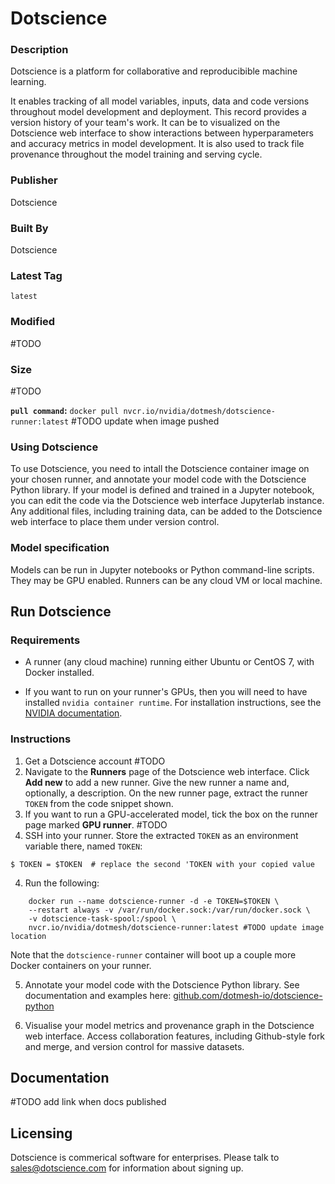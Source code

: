 # Dotscience

### Description
Dotscience is a platform for collaborative and reproducibible machine learning. 

It enables tracking of all model variables, inputs, data and code versions throughout model development and deployment. This record provides a version history of your team's work. It can be to visualized on the Dotscience web interface to show interactions between hyperparameters and accuracy metrics in model development. It is also used to track file provenance throughout the model training and serving cycle. 

### Publisher
Dotscience

### Built By
Dotscience

### Latest Tag
`latest`

### Modified
 #TODO
### Size
 #TODO



**`pull command`:** `docker pull nvcr.io/nvidia/dotmesh/dotscience-runner:latest` #TODO update when image pushed

### Using Dotscience
To use Dotscience, you need to intall the Dotscience container image on your chosen runner, and annotate your model code with the Dotscience Python library. If your model is defined and trained in a Jupyter notebook, you can edit the code via the Dotscience web interface Jupyterlab instance. Any additional files, including training data, can be added to the Dotscience web interface to place them under version control.


### Model specification
Models can be run in Jupyter notebooks or Python command-line scripts. They may be GPU enabled. Runners can be any cloud VM or local machine. 

## Run Dotscience
### Requirements
* A runner (any cloud machine) running either Ubuntu or CentOS 7, with Docker installed.

* If you want to run on your runner's GPUs, then you will need to have installed `nvidia container runtime`. For installation instructions, see the [NVIDIA documentation](https://github.com/NVIDIA/nvidia-container-runtime).


### Instructions

1. Get a Dotscience account #TODO
2. Navigate to the **Runners** page of the Dotscience web interface. Click **Add new** to add a new runner. Give the new runner a name and, optionally, a description. On the new runner page, extract the runner `TOKEN` from the code snippet shown.
3. If you want to run a GPU-accelerated model, tick the box on the runner page marked **GPU runner**. #TODO
3. SSH into your runner. Store the extracted `TOKEN` as an environment variable there, named `TOKEN`:
```
$ TOKEN = $TOKEN  # replace the second 'TOKEN with your copied value
```
4.  Run the following:

```
    docker run --name dotscience-runner -d -e TOKEN=$TOKEN \
    --restart always -v /var/run/docker.sock:/var/run/docker.sock \
    -v dotscience-task-spool:/spool \
    nvcr.io/nvidia/dotmesh/dotscience-runner:latest #TODO update image location
```

Note that the `dotscience-runner` container will boot up a couple more Docker containers on your runner. 

5. Annotate your model code with the Dotscience Python library. See documentation and examples here: [github.com/dotmesh-io/dotscience-python](https://github.com/dotmesh-io/dotscience-python)

6. Visualise your model metrics and provenance graph in the Dotscience web interface. Access collaboration features, including Github-style fork and merge, and version control for massive datasets.

## Documentation
#TODO add link when docs published

## Licensing
Dotscience is commerical software for enterprises. Please talk to sales@dotscience.com for information about signing up.